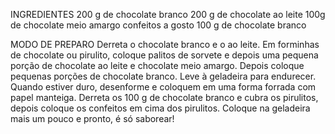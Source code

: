 INGREDIENTES
200 g de chocolate branco
200 g de chocolate ao leite
100g de chocolate meio amargo
confeitos a gosto
100 g de chocolate branco

MODO DE PREPARO
Derreta o chocolate branco e o ao leite.
Em forminhas de chocolate ou pirulito, coloque palitos de sorvete e depois uma pequena porção de chocolate ao leite e chocolate meio amargo.
Depois coloque pequenas porções de chocolate branco.
Leve à geladeira para endurecer.
Quando estiver duro, desenforme e coloquem em uma forma forrada com papel manteiga.
Derreta os 100 g de chocolate branco e cubra os pirulitos, depois coloque os confeitos em cima dos pirulitos.
Coloque na geladeira mais um pouco e pronto, é só saborear!